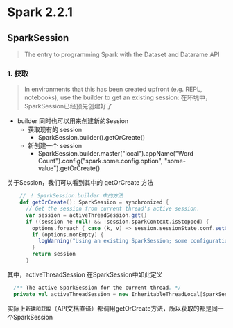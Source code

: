 # Spark 2.2.1

## SparkSession
>The entry to programming Spark with the Dataset and Datarame API

###  1. 获取
>In environments that this has been created upfront (e.g. REPL, notebooks), use the builder to get an existing session:
>在环境中，SparkSession已经预先创建好了

- builder 同时也可以用来创建新的Session
  - 获取现有的 session
    - SparkSession.builder().getOrCreate()
  - 新创建一个 session
    - SparkSession.builder.master("local").appName("Word Count").config("spark.some.config.option", "some-value").getOrCreate()

关于Session，我们可以看到其中的 getOrCreate 方法
```scala
    // ！ SparkSession.builder 中的方法
    def getOrCreate(): SparkSession = synchronized {
      // Get the session from current thread's active session.
      var session = activeThreadSession.get()
      if ((session ne null) && !session.sparkContext.isStopped) {
        options.foreach { case (k, v) => session.sessionState.conf.setConfString(k, v) }
        if (options.nonEmpty) {
          logWarning("Using an existing SparkSession; some configuration may not take effect.")
        }
        return session
      }
```
其中，activeThreadSession 在SparkSession中如此定义
```scala
  /** The active SparkSession for the current thread. */
  private val activeThreadSession = new InheritableThreadLocal[SparkSession]
```
实际上`新建和获取`（API文档直译）都调用getOrCreate方法，所以获取的都是同一个SparkSession